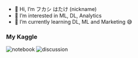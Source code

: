 - 👋 Hi, I’m フカシ はたけ (nickname)
- 👀 I’m interested in ML, DL, Analytics
- 🌱 I’m currently learning DL, ML and Marketing 😅

<!---
master-of-nothing/master-of-nothing is a ✨ special ✨ repository because its `README.md` (this file) appears on your GitHub profile.
You can click the Preview link to take a look at your changes.
--->

### My Kaggle 
<!-- ![competition](https://road-to-kaggle-grandmaster.vercel.app/api/badges/firuzjuraev/competition/light)
![dataset](https://road-to-kaggle-grandmaster.vercel.app/api/badges/firuzjuraev/dataset/light) -->
![notebook](https://road-to-kaggle-grandmaster.vercel.app/api/badges/firuzjuraev/notebook/light) 
![discussion](https://road-to-kaggle-grandmaster.vercel.app/api/badges/firuzjuraev/discussion/light)
